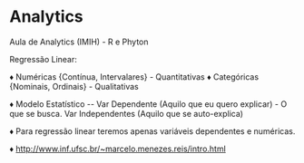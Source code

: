 # Analytics

Aula de Analytics (IMIH) - R e Phyton

Regressão Linear:

♦ Numéricas {Contínua, Intervalares} - Quantitativas
♦ Categóricas {Nominais, Ordinais} - Qualitativas

♦ Modelo Estatístico -- Var Dependente (Aquilo que eu quero explicar) - O que se busca.
                      Var Independentes (Aquilo que se auto-explica)
                      
♦ Para regressão linear teremos apenas variáveis dependentes e numéricas.
                    
♦ http://www.inf.ufsc.br/~marcelo.menezes.reis/intro.html



